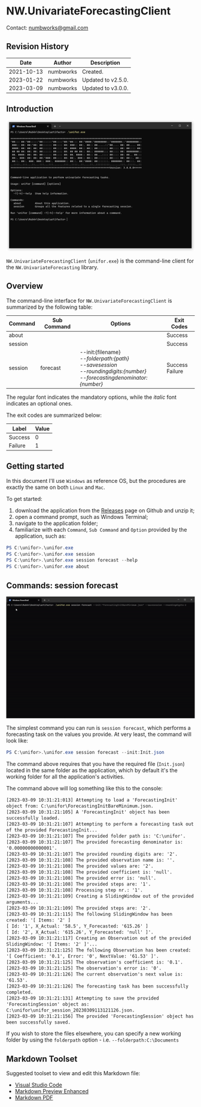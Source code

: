 # NW.UnivariateForecastingClient
Contact: numbworks@gmail.com

## Revision History

| Date | Author | Description |
|---|---|---|
| 2021-10-13 | numbworks | Created. |
| 2023-01-22 | numbworks | Updated to v2.5.0. |
| 2023-03-09 | numbworks | Updated to v3.0.0. |

## Introduction

![Screenshot_01](Screenshots/Screenshot_01.png)

`NW.UnivariateForecastingClient` (`unifor.exe`) is the command-line client for the `NW.UnivariateForecasting` library.

## Overview

The command-line interface for `NW.UnivariateForecastingClient` is summarized by the following table:

|Command|Sub Command|Options|Exit Codes|
|---|---|---|---|
|about|||Success|
|session|||Success|
|session|forecast|--init:{filename}<br />*--folderpath:{path}*<br />*--savesession*<br />*--roundingdigits:{number}*<br />*--forecastingdenominator:{number}*|Success<br />Failure|

The regular font indicates the mandatory options, while the *italic*  font indicates an optional ones.

The exit codes are summarized below:

|Label|Value|
|---|---|
|Success|0|
|Failure|1|

## Getting started

In this document I'll use `Windows` as reference OS, but the procedures are exactly the same on both `Linux` and `Mac`.

To get started:

1. download the application from the [Releases](https://github.com/numbworks/NW.UnivariateForecasting/releases) page on Github and unzip it;
2. open a command prompt, such as Windows Terminal;
3. navigate to the application folder;
4. familiarize with each `Command`, `Sub Command` and `Option` provided by the application, such as:

```powershell
PS C:\unifor>.\unifor.exe
PS C:\unifor>.\unifor.exe session
PS C:\unifor>.\unifor.exe session forecast --help
PS C:\unifor>.\unifor.exe about
```

## Commands: session forecast

![Screenrec_SessionForecast](Screenrecs/Screenrec_SessionForecast.gif)

The simplest command you can run is `session forecast`, which performs a forecasting task on the values you provide. At very least, the command will look like:

```powershell
PS C:\unifor>.\unifor.exe session forecast --init:Init.json
```

The command above requires that you have the required file (`Init.json`) located in the same folder as the application, which by default it's the working folder for all the application's activities. 

The command above will log something like this to the console:

```
[2023-03-09 10:31:21:013] Attempting to load a 'ForecastingInit' object from: C:\unifor\ForecastingInitBareMinimum.json.
[2023-03-09 10:31:21:105] A 'ForecastingInit' object has been successfully loaded.
[2023-03-09 10:31:21:107] Attempting to perform a forecasting task out of the provided ForecastingInit...
[2023-03-09 10:31:21:107] The provided folder path is: 'C:\unifor'.
[2023-03-09 10:31:21:107] The provided forecasting denominator is: '0.00000000000001'.
[2023-03-09 10:31:21:107] The provided rounding digits are: '2'.
[2023-03-09 10:31:21:108] The provided observation name is: ''.
[2023-03-09 10:31:21:108] The provided values are: '2'.
[2023-03-09 10:31:21:108] The provided coefficient is: 'null'.
[2023-03-09 10:31:21:108] The provided error is: 'null'.
[2023-03-09 10:31:21:108] The provided steps are: '1'.
[2023-03-09 10:31:21:108] Processing step nr.: '1'.
[2023-03-09 10:31:21:109] Creating a SlidingWindow out of the provided arguments...
[2023-03-09 10:31:21:109] The provided steps are: '2'.
[2023-03-09 10:31:21:115] The following SlidingWindow has been created: '[ Items: '2' ]
[ Id: '1', X_Actual: '58.5', Y_Forecasted: '615.26' ]
[ Id: '2', X_Actual: '615.26', Y_Forecasted: 'null' ]'.
[2023-03-09 10:31:21:117] Creating an Observation out of the provided SlidingWindow: '[ Items: '2' ]'...
[2023-03-09 10:31:21:125] The following Observation has been created: '[ Coefficient: '0.1', Error: '0', NextValue: '61.53' ]'.
[2023-03-09 10:31:21:125] The observation's coefficient is: '0.1'.
[2023-03-09 10:31:21:125] The observation's error is: '0'.
[2023-03-09 10:31:21:126] The current observation's next value is: '61.53'.
[2023-03-09 10:31:21:126] The forecasting task has been successfully completed.
[2023-03-09 10:31:21:131] Attempting to save the provided 'ForecastingSession' object as: C:\unifor\unifor_session_20230309113121126.json.
[2023-03-09 10:31:21:156] The provided 'ForecastingSession' object has been successfully saved.
```

If you wish to store the files elsewhere, you can specify a new working folder by using the `folderpath` option - i.e. `--folderpath:C:\Documents`

## Markdown Toolset

Suggested toolset to view and edit this Markdown file:

- [Visual Studio Code](https://code.visualstudio.com/)
- [Markdown Preview Enhanced](https://marketplace.visualstudio.com/items?itemName=shd101wyy.markdown-preview-enhanced)
- [Markdown PDF](https://marketplace.visualstudio.com/items?itemName=yzane.markdown-pdf)